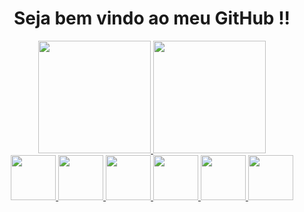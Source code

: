 <head> 
<link rel="stylesheet" href="https://cdn.jsdelivr.net/gh/devicons/devicon@v2.14.0/devicon.min.css">
</head>   
 
 <i class="devicon-html5-plain-wordmark colored"></i>
<div align="center">
    <h1> Seja bem vindo ao meu GitHub !!</h1>


<div class="container">
    <div align="center">  
        <a href="http://www.vitorcostatec.com.br/">
        <img height="180em" src="https://github-readme-stats.vercel.app/api?username=vitorcostati&show_icons=true&theme=merko&include_all_commits=true&count_private=true"/>
        <img height="180em" src="https://github-readme-stats.vercel.app/api/top-langs/?username=vitorcostati&layout=compact&langs_count=7&theme=merko"/>
    </div>
</div>
   
<img height="72" src="https://cdn.jsdelivr.net/gh/devicons/devicon/icons/html5/html5-original-wordmark.svg" />
<img height="72" src="https://cdn.jsdelivr.net/gh/devicons/devicon/icons/css3/css3-original-wordmark.svg" /> 
<img height="72" src="https://cdn.jsdelivr.net/gh/devicons/devicon/icons/javascript/javascript-original.svg" /> 
<img height="72" src="https://cdn.jsdelivr.net/gh/devicons/devicon/icons/laravel/laravel-plain-wordmark.svg" />
<img height="72" src="https://cdn.jsdelivr.net/gh/devicons/devicon/icons/react/react-original-wordmark.svg" />
<img height="72" src="https://cdn.jsdelivr.net/gh/devicons/devicon/icons/django/django-original.svg" />
</div>
